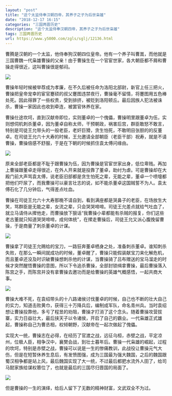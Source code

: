 ```yaml
---
layout: "post"
title: "这个太监侍奉汉朝四帝，其养子之子为后世枭雄"
date: "2018-12-17 16:15"
categories: "三国两晋历史"
description: "这个太监侍奉汉朝四帝，其养子之子为后世枭雄"
tags: 三国两晋历史
url: https://www.y5000.com/zgls/sglj/12136.html
---
```






曹腾是汉朝的一个太监，他侍奉狗汉朝四位皇帝。他有一个养子叫曹嵩，而他就是三国曹魏一代枭雄曹操的父亲！由于曹操生在一个官宦世家，各大朝臣都不屑和曹操走得很近，这叫曹操很是郁闷。

![](https://img.y5000.com/uploads/allimg/170204/1051502606-0.jpg)

曹操年轻时候被举荐成为孝廉，在不久后被任命为洛阳北部尉，新官上任三把火，曹操把皇帝宠幸的宦官蹇硕的叔父蹇图违禁夜行，曹操毫不留情，将蹇图用五色棒处死。因此得罪了一些权贵，受到排挤，被贬到洛阳顿丘。最后因族人犯法被诛杀，曹操一家因此也收到牵连，被罢官休养在家。

曹操仕途坎坷，直到汉献帝即位，实则董卓的一个傀儡，曹操明里跟董卓为伍，实则想伺机刺杀董卓，因为董卓自称太师，干预朝政，祸害后宫，群臣敢怒不敢言，特别是司徒王允带头的一般老臣，老奸巨猾，贪生怕死，不敢明目张胆的的反董卓。在司徒王允六十大寿的时候，王允邀请全部朝臣（老臣干部）祝寿，就是不请曹操，曹操倍感不舒服，于是在下朝的时候抓住袁太傅问缘由。

![](https://img.y5000.com/uploads/allimg/170204/8-1F204104326359.jpg)

原来全部老臣都是不耻于跟曹操为伍，因为曹操是官宦世家出身，低位卑贱。再加上曹操跟董卓走得很近，在外人开来就是投靠了董卓，助纣为虐。可是曹操却在大殿门前大声骂袁太傅，说老臣旧部都是贪生怕死之辈，无能之辈，董卓一个喷嚏都把他们吓尿了，而我曹操可以豪言壮志的说，如不能杀董卓这国贼誓不为人。袁太傅石化了几分钟后，气得差点吐血。

曹操在司徒王允六十大寿那晚不请自到，看到满座都是哭鼻子的老臣，在场放生大笑，骂群臣是无能之辈，女流之辈，只会哭哭啼啼。司徒王允差点就给气吐血了，就立马请侍从撵他走，而曹操放下狠话“我曹操小辈都能有杀贼的报复，你们这些老古董就只知道哭哭啼啼，成何体统”，在撵走曹操后，司徒王允又派心腹挽留曹操，于是商量了刺杀董卓的计谋。

![](https://img.y5000.com/uploads/allimg/170204/8-1F20410433CS.jpg)

曹操拿了司徒王允赐给的宝刀，一路狂奔董卓栖身之处，准备刺杀董卓。谁知刺杀失败，在那么一瞬间就成功的时候，董卓醒了，曹操只能假装献宝刀来化解危机，而且董卓还没及时识破曹操想刺杀他的计谋，当曹操骑了吕布赠送的宝马溜走的时候才突然醒悟曹操的意图，所以下令追杀曹操，全部封锁缉拿曹操，最后曹操落入陈宫之手，而陈宫并没有拿曹操去邀功而是给曹操的英雄气概感悟，一起共商大事。

![](https://img.y5000.com/uploads/allimg/170204/8-1F20410434R20.jpg)

曹操大难不死，在袁绍带头的十八路诸侯讨伐董卓的时候，自己也不断的壮大自己的实力，知道击败黄巾，获得三十万降兵后，编制成军队，命名青州兵。当时袁绍想让曹操投靠他，多亏了程昱的劝阻，曹操才打消了这个念头。随着曹操攻营拔寨，实力日益壮大，最后挟天子以令诸侯，开启了自己的霸业。一代枭雄正式雄起，曹操称自己为曹丞相，权倾朝野，汉献帝在一起次做起了傀儡。

实现大一统，曹操志在必得，在经历了官渡之战，远征乌桓，赤壁之战，平定凉州，位极人臣，相争汉中，襄樊会战，到壮士暮年后。曹操一代枭雄的崛起，过程的坎坷，特别是赤壁之战，曹操可以说是一生的惨痛教训，此战役让曹操元气大伤，但是在短暂休养生息后，有发愤图强，成为三国最为强大魏国，之后的魏国跟蜀汉相争都是站上风，最后魏国实现了大一统，不过最后都肥水流外人田了，给司马懿家族给谋权篡位了，也就是最后的三国尽归晋国的局面了。

![](https://img.y5000.com/uploads/allimg/170204/8-1F20410435Q05.jpg)

但是曹操的一生的演绎，给后人留下了无数的精神财富，文武双全不为过。
